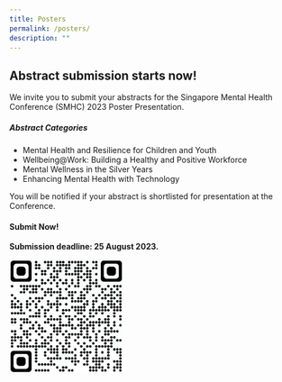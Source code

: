 ```yaml
---
title: Posters
permalink: /posters/
description: ""
---
```

## Abstract submission starts now!

We invite you to submit your abstracts for the Singapore Mental Health Conference (SMHC) 2023  Poster Presentation.

##### Abstract Categories

* Mental Health and Resilience for Children and Youth
* Wellbeing@Work: Building a Healthy and Positive Workforce
* Mental Wellness in the Silver Years
* Enhancing Mental Health with Technology

You will be notified if your abstract is shortlisted for presentation at the Conference.

#### Submit Now!
**Submission deadline: 25 August 2023.**
<div style="display: flex; flex-wrap: wrap;">
	<div style="flex-basis: 40%; max-width: 40%;">
		 <a href="/speakers/track-speakers/aaron-tan">
    <img alt="track speaker" src="/images/abstractqrcode.png"></a>
  </div></div>